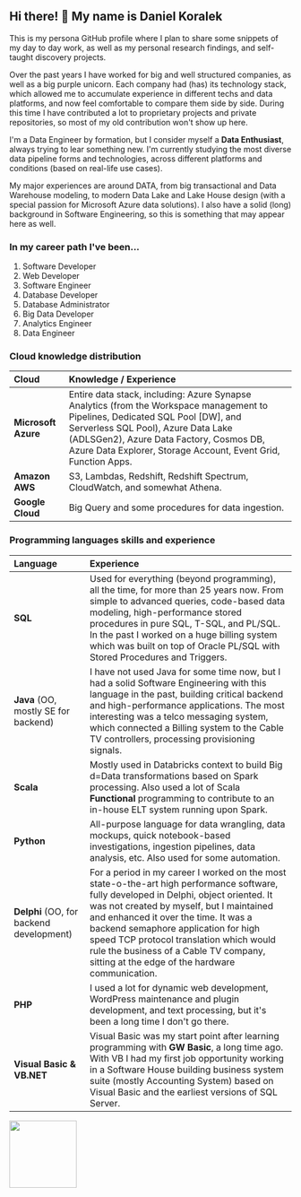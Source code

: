 ## Hi there! 👋 My name is Daniel Koralek
This is my persona GitHub profile where I plan to share some snippets of my day to day work, as well as my personal research findings, and self-taught discovery projects.

Over the past years I have worked for big and well structured companies, as well as a big purple unicorn. Each company had (has) its technology stack, which allowed me to accumulate experience in different techs and data platforms, and now feel comfortable to compare them side by side. During this time I have contributed a lot to proprietary projects and private repositories, so most of my old contribution won't show up here. 

I'm a Data Engineer by formation, but I consider myself a **Data Enthusiast**, always trying to lear something new. I'm currently studying the most diverse data pipeline forms and technologies, across different platforms and conditions (based on real-life use cases).

My major experiences are around DATA, from big transactional and Data Warehouse modeling, to modern Data Lake and Lake House design (with a special passion for Microsoft Azure data solutions). I also have a solid (long) background in Software Engineering, so this is something that may appear here as well.

### In my career path I've been...

1. Software Developer
2. Web Developer
3. Software Engineer
4. Database Developer
5. Database Administrator
6. Big Data Developer
7. Analytics Engineer
8. Data Engineer

### Cloud knowledge distribution
|Cloud| Knowledge / Experience |
|:--|:--|
| **Microsoft Azure** | Entire data stack, including: Azure Synapse Analytics (from the Workspace management to Pipelines, Dedicated SQL Pool [DW], and Serverless SQL Pool), Azure Data Lake (ADLSGen2), Azure Data Factory, Cosmos DB, Azure Data Explorer, Storage Account, Event Grid, Function Apps. |
| **Amazon AWS** | S3, Lambdas, Redshift, Redshift Spectrum, CloudWatch, and somewhat Athena. |
| **Google Cloud** | Big Query and some procedures for data ingestion. |

### Programming languages skills and experience
| Language | Experience |
|:--|:--|
| **SQL** | Used for everything (beyond programming), all the time, for more than 25 years now. From simple to advanced queries, code-based data modeling, high-performance stored procedures in pure SQL, T-SQL, and PL/SQL. In the past I worked on a huge billing system which was built on top of Oracle PL/SQL with Stored Procedures and Triggers. |
| **Java** (OO, mostly SE for backend) | I have not used Java for some time now, but I had a solid Software Engineering with this language in the past, building critical backend and high-performance applications. The most interesting was a telco messaging system, which connected a Billing system to the Cable TV controllers, processing provisioning signals.  |
| **Scala** | Mostly used in Databricks context to build Big d=Data transformations based on Spark processing. Also used a lot of Scala **Functional** programming to contribute to an in-house ELT system running upon Spark. |
| **Python** | All-purpose language for data wrangling, data mockups, quick notebook-based investigations, ingestion pipelines, data analysis, etc. Also used for some automation. |
| **Delphi** (OO, for backend development) | For a period in my career I worked on the most state-o-the-art high performance software, fully developed in Delphi, object oriented. It was not created by myself, but I maintained and enhanced it over the time. It was a backend semaphore application for high speed TCP protocol translation which would rule the business of a Cable TV company, sitting at the edge of the hardware communication. |
| **PHP** | I used a lot for dynamic web development, WordPress maintenance and plugin development, and text processing, but it's been a long time I don't go there. |
| **Visual Basic & VB.NET** | Visual Basic was my start point after learning programming with **GW Basic**, a long time ago. With VB I had my first job opportunity working in a Software House building business system suite (mostly Accounting System) based on Visual Basic and the earliest versions of SQL Server. |

<div>
<a href="https://github.com/danielkoralek">
<img height="120em" src="https://github-readme-stats.vercel.app/api/top-langs/?username=danielkoralek&layout=compact&langs_count=7&count_private=true"/>
</div>

      

  

